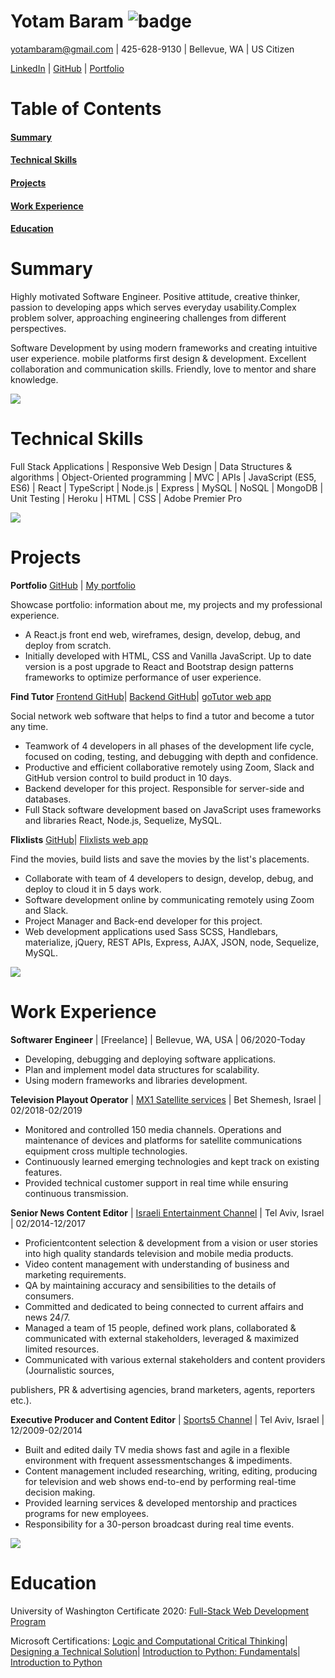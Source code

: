 # Yotam Baram ![badge](https://img.shields.io/badge/Software-Developer-brightgreen)

yotambaram@gmail.com | 425-628-9130 | Bellevue, WA | US Citizen

[LinkedIn](https://www.linkedin.com/in/yotambaram/) |
[GitHub](https://github.com/yotambaram) |
[Portfolio](https://yotam.herokuapp.com/)


# Table of Contents
#### [Summary](#Summary)    
#### [Technical Skills](#TechnicalSkills)    
#### [Projects](#Projects)    
#### [Work Experience](#WorkExperience)    
#### [Education](#Education) 

# Summary
Highly motivated Software Engineer. Positive attitude, creative thinker, passion to developing apps which serves everyday usability.Complex problem solver, approaching engineering challenges from different perspectives.

Software Development by using modern frameworks and creating intuitive user experience. mobile platforms first design &amp; development. Excellent collaboration and communication skills. Friendly, love to mentor and share knowledge.

![](RackMultipart20200928-4-1odi0kx_html_7d7e44fa345f092f.gif)

# Technical Skills
 Full Stack Applications | Responsive Web Design | Data Structures &amp; algorithms | Object-Oriented programming | MVC | APIs | JavaScript (ES5, ES6) | React | TypeScript | Node.js | Express | MySQL | NoSQL | MongoDB | Unit Testing | Heroku | HTML | CSS | Adobe Premier Pro

![](RackMultipart20200928-4-1odi0kx_html_7d7e44fa345f092f.gif)

# Projects

**Portfolio** 
[GitHub](https://github.com/yotambaram/portfolio-react) |
[My portfolio](https://yotam.herokuapp.com/)

Showcase portfolio: information about me, my projects and my professional experience.

- A React.js front end web, wireframes, design, develop, debug, and deploy from scratch.
- Initially developed with HTML, CSS and Vanilla JavaScript. Up to date version is a post upgrade to React and Bootstrap design patterns frameworks to optimize performance of user experience.

**Find Tutor** 
[Frontend GitHub](https://github.com/yotambaram/go-tutor-front)|
[Backend GitHub](https://github.com/yotambaram/go-tutor-back)|
[goTutor web app](https://gotutor.herokuapp.com/)

Social network web software that helps to find a tutor and become a tutor any time.

- Teamwork of 4 developers in all phases of the development life cycle, focused on coding, testing, and debugging with depth and confidence.
- Productive and efficient collaborative remotely using Zoom, Slack and GitHub version control to build product in 10 days.
- Backend developer for this project. Responsible for server-side and databases.
- Full Stack software development based on JavaScript uses frameworks and libraries React, Node.js, Sequelize, MySQL.

**Flixlists**
[GitHub](https://github.com/yotambaram/Flixlists)|
[Flixlists web app](https://flixlists.herokuapp.com/)

Find the movies, build lists and save the movies by the list&#39;s placements.

- Collaborate with team of 4 developers to design, develop, debug, and deploy to cloud it in 5 days work.
- Software development online by communicating remotely using Zoom and Slack.
- Project Manager and Back-end developer for this project.
- Web development applications used Sass SCSS, Handlebars, materialize, jQuery, REST APIs, Express, AJAX, JSON, node, Sequelize, MySQL.

![](RackMultipart20200928-4-1odi0kx_html_7d7e44fa345f092f.gif)

# Work Experience

**Softwarer Engineer** | 
[Freelance] | Bellevue, WA, USA | 06/2020-Today

- Developing, debugging and deploying software applications.
- Plan and implement model data structures for scalability.
- Using modern frameworks and libraries development.

**Television Playout Operator** | 
[MX1 Satellite services](https://www.mx1.com/) | Bet Shemesh, Israel | 02/2018-02/2019

- Monitored and controlled 150 media channels. Operations and maintenance of devices and platforms for satellite communications equipment cross multiple technologies.
- Continuously learned emerging technologies and kept track on existing features.
- Provided technical customer support in real time while ensuring continuous transmission.

**Senior News Content Editor** | 
[Israeli Entertainment Channel](https://hscc.co.il/) | Tel Aviv, Israel | 02/2014-12/2017

- Proficientcontent selection &amp; development from a vision or user stories into high quality standards television and mobile media products.
- Video content management with understanding of business and marketing requirements.
- QA by maintaining accuracy and sensibilities to the details of consumers.
- Committed and dedicated to being connected to current affairs and news 24/7.
- Managed a team of 15 people, defined work plans, collaborated &amp; communicated with external stakeholders, leveraged &amp; maximized limited resources.
- Communicated with various external stakeholders and content providers (Journalistic sources,

publishers, PR &amp; advertising agencies, brand marketers, agents, reporters etc.).

**Executive Producer and Content Editor** | 
[Sports5 Channel](https://www.sport5.co.il/) | Tel Aviv, Israel | 12/2009-02/2014

- Built and edited daily TV media shows fast and agile in a flexible environment with frequent assessmentschanges &amp; impediments.
- Content management included researching, writing, editing, producing for television and web shows end-to-end by performing real-time decision making.
- Provided learning services &amp; developed mentorship and practices programs for new employees.
- Responsibility for a 30-person broadcast during real time events.

![](RackMultipart20200928-4-1odi0kx_html_7d7e44fa345f092f.gif)

# Education

University of Washington Certificate 2020: 
[Full-Stack Web Development Program](https://drive.google.com/file/d/1eL6dm6ggWIfjATtoEY7YNOMpOYYB6Mne/view?usp=sharing)‎

Microsoft Certifications: 
[Logic and Computational Critical Thinking](https://courses.edx.org/certificates/716f9f7c52e540acad0324c6e14ea0d1)|
[Designing a Technical Solution](https://courses.edx.org/certificates/162f62ba6e104d96bfc586086bb910d9)| 
[Introduction to Python: Fundamentals](https://courses.edx.org/certificates/8fcbfee91a05483e9157f1c80115457c)|
[Introduction to Python](https://courses.edx.org/certificates/26aa668dea9c473e854e52cc05c181f5)
